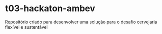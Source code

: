 # t03-hackaton-ambev
Repositório criado para desenvolver uma solução para o desafio cervejaria flexível e sustentável
